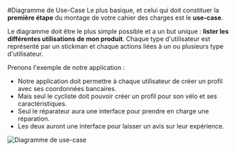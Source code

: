
#Diagramme de Use-Case
Le plus basique, et celui qui doit constituer la **première étape** du montage de votre cahier des charges est le **use-case**.

Le diagramme doit être le plus simple possible et a un but unique : **lister les différentes utilisations de mon produit**. Chaque type d'utilisateur est représenté par un stickman et chaque actions liées à un ou plusieurs type d'utilisateur.

Prenons l'exemple de notre application :

+ Notre application doit permettre à chaque utilisateur de créer un profil avec ses coordonnées bancaires.
+ Mais seul le cycliste doit pouvoir créer un profil pour son vélo et ses caractéristiques.
+ Seul le réparateur aura une interface pour prendre en charge une réparation.
+ Les deux auront une interface pour laisser un avis sur leur expérience.

![Diagramme de use-case](https://raw.githubusercontent.com/simplonco/UML-Use-Case/master/use-case.jpg)
